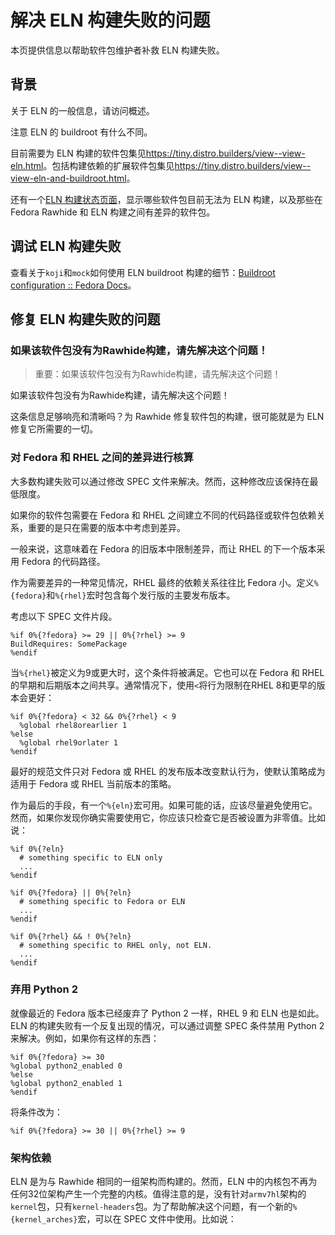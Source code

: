 # 解决 ELN 构建失败的问题

本页提供信息以帮助软件包维护者补救 ELN 构建失败。

## 背景

关于 ELN 的一般信息，请访问概述。  

注意 ELN 的 buildroot 有什么不同。  

目前需要为 ELN 构建的软件包集见<https://tiny.distro.builders/view--view-eln.html>。包括构建依赖的扩展软件包集见<https://tiny.distro.builders/view--view-eln-and-buildroot.html>。  

还有一个[ELN 构建状态页面](https://docs.fedoraproject.org/en-US/eln/status/#_eln_builds)，显示哪些软件包目前无法为 ELN 构建，以及那些在 Fedora Rawhide 和 ELN 构建之间有差异的软件包。

## 调试 ELN 构建失败

查看关于`koji`和`mock`如何使用 ELN buildroot 构建的细节：[Buildroot configuration :: Fedora Docs](https://docs.fedoraproject.org/en-US/eln/buildroot/#building)。

## 修复 ELN 构建失败的问题

### 如果该软件包没有为Rawhide构建，请先解决这个问题！

> 重要：如果该软件包没有为Rawhide构建，请先解决这个问题！

如果该软件包没有为Rawhide构建，请先解决这个问题！

这条信息足够响亮和清晰吗？为 Rawhide 修复软件包的构建，很可能就是为 ELN 修复它所需要的一切。

### 对 Fedora 和 RHEL 之间的差异进行核算

大多数构建失败可以通过修改 SPEC 文件来解决。然而，这种修改应该保持在最低限度。

如果你的软件包需要在 Fedora 和 RHEL 之间建立不同的代码路径或软件包依赖关系，重要的是只在需要的版本中考虑到差异。

一般来说，这意味着在 Fedora 的旧版本中限制差异，而让 RHEL 的下一个版本采用 Fedora 的代码路径。

作为需要差异的一种常见情况，RHEL 最终的依赖关系往往比 Fedora 小。定义`%{fedora}`和`%{rhel}`宏时包含每个发行版的主要发布版本。

考虑以下 SPEC 文件片段。

```
%if 0%{?fedora} >= 29 || 0%{?rhel} >= 9
BuildRequires: SomePackage
%endif
```

当`%{rhel}`被定义为9或更大时，这个条件将被满足。它也可以在 Fedora 和 RHEL 的早期和后期版本之间共享。通常情况下，使用`<`将行为限制在RHEL 8和更早的版本会更好：

```
%if 0%{?fedora} < 32 && 0%{?rhel} < 9
  %global rhel8orearlier 1
%else
  %global rhel9orlater 1
%endif
```

最好的规范文件只对 Fedora 或 RHEL 的发布版本改变默认行为，使默认策略成为适用于 Fedora 或 RHEL 当前版本的策略。

作为最后的手段，有一个`%{eln}`宏可用。如果可能的话，应该尽量避免使用它。然而，如果你发现你确实需要使用它，你应该只检查它是否被设置为非零值。比如说：

```
%if 0%{?eln}
  # something specific to ELN only
  ...
%endif

%if 0%{?fedora} || 0%{?eln}
  # something specific to Fedora or ELN
  ...
%endif

%if 0%{?rhel} && ! 0%{?eln}
  # something specific to RHEL only, not ELN.
  ...
%endif
```

### 弃用 Python 2

就像最近的 Fedora 版本已经废弃了 Python 2 一样，RHEL 9 和 ELN 也是如此。ELN 的构建失败有一个反复出现的情况，可以通过调整 SPEC 条件禁用 Python 2 来解决。例如，如果你有这样的东西：

```
%if 0%{?fedora} >= 30
%global python2_enabled 0
%else
%global python2_enabled 1
%endif
```

将条件改为：

```
%if 0%{?fedora} >= 30 || 0%{?rhel} >= 9
```

### 架构依赖

ELN 是为与 Rawhide 相同的一组架构而构建的。然而，ELN 中的内核包不再为任何32位架构产生一个完整的内核。值得注意的是，没有针对`armv7hl`架构的`kernel`包，只有`kernel-headers`包。为了帮助解决这个问题，有一个新的`%{kernel_arches}`宏，可以在 SPEC 文件中使用。比如说：

```

```
